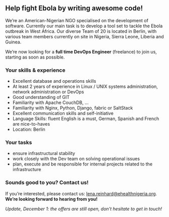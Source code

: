 ## Help fight Ebola by writing awesome code!

We’re an American-Nigerian NGO specialised on the development of software. Currently our main task is to develop a tool set to tackle the Ebola outbreak in West Africa. Our diverse Team of 20 is located in Berlin, with various team members currently on site in Nigeria, Sierra Leone, Liberia and Guinea. 

We’re now looking for a __full time DevOps Engineer__ (freelance) to join us, starting as soon as possible.

### Your skills & experience

- Excellent database and operations skills
- At least 2 years of experience in Linux / UNIX systems administration, network administration or DevOps
- Good understanding of GIT
- Familiarity with Apache CouchDB, …
- Familiarity with Nginx, Python, Django, fabric or SaltStack
- Excellent communication skills and self-initiative
- Language Skills: fluent English is a must, German, Spanish and French are nice-to-haves
- Location: Berlin

### Your tasks

- ensure infrastructural stability
- work closely with the Dev team on solving operational issues
- plan, execute and be responsible for internal projects related to the infrastructure

### Sounds good to you? Contact us!

If you’re interested, please contact us: lena.reinhard@ehealthnigeria.org. __We’re looking forward to hearing from you!__

_Update, December 1: the offers are still open, don't hesitate to get in touch!_
